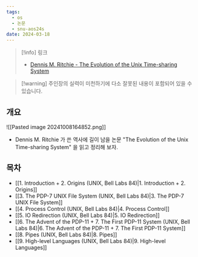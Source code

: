 ```yaml
---
tags:
  - os
  - 논문
  - snu-aos24s
date: 2024-03-18
---
```

> [!info] 링크
> - [Dennis M. Ritchie - The Evolution of the Unix Time-sharing System](https://www.bell-labs.com/usr/dmr/www/hist.html)

> [!warning] 주인장의 실력이 미천하기에 다소 잘못된 내용이 포함되어 있을 수 있습니다.

## 개요

![[Pasted image 20241008164852.png]]

- Dennis M. Ritchie 가 쓴 역사에 길이 남을 논문 "The Evolution of the Unix Time-sharing System" 을 읽고 정리해 보자.

## 목차

- [[1. Introduction + 2. Origins (UNIX, Bell Labs 84)|1. Introduction + 2. Origins]]
- [[3. The PDP-7 UNIX File System (UNIX, Bell Labs 84)|3. The PDP-7 UNIX File System]]
- [[4. Process Control (UNIX, Bell Labs 84)|4. Process Control]]
- [[5. IO Redirection (UNIX, Bell Labs 84)|5. IO Redirection]]
- [[6. The Advent of the PDP-11 + 7. The First PDP-11 System (UNIX, Bell Labs 84)|6. The Advent of the PDP-11 + 7. The First PDP-11 System]]
- [[8. Pipes (UNIX, Bell Labs 84)|8. Pipes]]
- [[9. High-level Languages (UNIX, Bell Labs 84)|9. High-level Languages]]